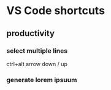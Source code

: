 # VS Code shortcuts

## productivity

### select multiple lines

ctrl+alt arrow down / up

### generate lorem ipsuum